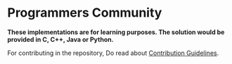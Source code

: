 # Programmers Community
__These implementations are for learning purposes. The solution would be provided in C, C++, Java or Python.__

For contributing in the repository, Do read about [Contribution Guidelines](./Contributing.md).

